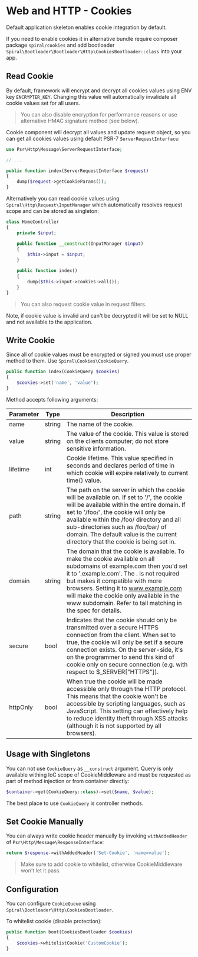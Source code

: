 # Web and HTTP - Cookies
Default application skeleton enables cookie integration by default.
 
If you need to enable cookies it in alternative bundle require composer package `spiral/cookies` and add 
bootloader `Spiral\Bootloader\Bootloader\Http\CookiesBootloader::class` into your app.

## Read Cookie
By default, framework will encrypt and decrypt all cookies values using ENV key `ENCRYPTER_KEY`. Changing this value will
automatically invalidate all cookie values set for all users.

> You can also disable encryption for performance reasons or use alternative HMAC signature method (see below). 

Cookie component will decrypt all values and update request object, so you can get all cookies values using default PSR-7 `ServerRequestInterface`:

```php
use Psr\Http\Message\ServerRequestInterface;

// ...

public function index(ServerRequestInterface $request)
{
    dump($request->getCookieParams());
}
```

Alternatively you can read cookie values using `Spiral\Http\Request\InputManager` which automatically resolves request
scope and can be stored as singleton:

```php
class HomeController
{
    private $input;

    public function __construct(InputManager $input)
    {
        $this->input = $input;
    }

    public function index()
    {
        dump($this->input->cookies->all());
    }
}
```

> You can also request cookie value in request filters.

Note, if cookie value is invalid and can't be decrypted it will be set to NULL and not available to the application. 

## Write Cookie
Since all of cookie values must be encrypted or signed you must use proper method to them. Use `Spiral\Cookies\CookieQuery`.

```php
public function index(CookieQuery $cookies)
{
    $cookies->set('name', 'value');
}
```

Method accepts following arguments: 

Parameter | Type | Description
--- | --- | ---
name | string | The name of the cookie.
value |  string | The value of the cookie. This value is stored on the clients computer; do not store sensitive information.
lifetime | int | Cookie lifetime. This value specified in seconds and declares period of time in which cookie will expire relatively to current time() value.
path | string | The path on the server in which the cookie will be available on. If set to '/', the cookie will be available within the entire domain. If set to '/foo/', the cookie will only be available within the /foo/ directory and all sub-directories such as /foo/bar/ of domain. The default value is the current directory that the cookie is being set in.
domain | string | The domain that the cookie is available. To make the cookie available on all subdomains of example.com then you'd set it to '.example.com'. The . is not required but makes it compatible with more browsers. Setting it to www.example.com will make the cookie only available in the www subdomain. Refer to tail matching in the spec for details.
secure | bool | Indicates that the cookie should only be transmitted over a secure HTTPS connection from the client. When set to true, the cookie will only be set if a secure connection exists. On the server-side, it's on the programmer to send this kind of cookie only on secure connection (e.g. with respect to $_SERVER["HTTPS"]).
httpOnly | bool | When true the cookie will be made accessible only through the HTTP protocol. This means that the cookie won't be accessible by scripting languages, such as JavaScript. This setting can effectively help to reduce identity theft through XSS attacks (although it is not supported by all browsers).

## Usage with Singletons
You can not use `CookieQuery` as `__construct` argument. Query is only available withing IoC scope of CookieMiddleware
and must be requested as part of method injection or from container directly:

```php
$container->get(CookieQuery::class)->set($name, $value);
```

The best place to use `CookieQuery` is controller methods.

## Set Cookie Manually
You can always write cookie header manually by invoking `withAddedHeader` of `Psr\Http\Message\ResponseInterface`:

```php
return $response->withAddedHeader('Set-Cookie', 'name=value');
```

> Make sure to add cookie to whitelist, otherwise CookieMiddleware won't let it pass.

## Configuration
You can configure `CookieQueue` using `Spiral\Bootloader\Http\CookiesBootloader`.

To whitelist cookie (disable protection):

```php
public function boot(CookiesBootloader $cookies) 
{
    $cookies->whitelistCookie('CustomCookie');
}
```